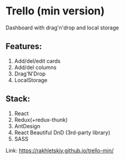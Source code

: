 # Trello (min version)
Dashboard with drag'n'drop and local storage

## Features:
1. Add/del/edit cards
2. Add/del columns
3. Drag'N'Drop
4. LocalStorage

## Stack:
1. React
2. Redux(+redux-thunk)
4. AntDesign
5. React Beautiful DnD (3rd-party library)
6. SASS

Link: https://rakhletskiy.github.io/trello-min/
